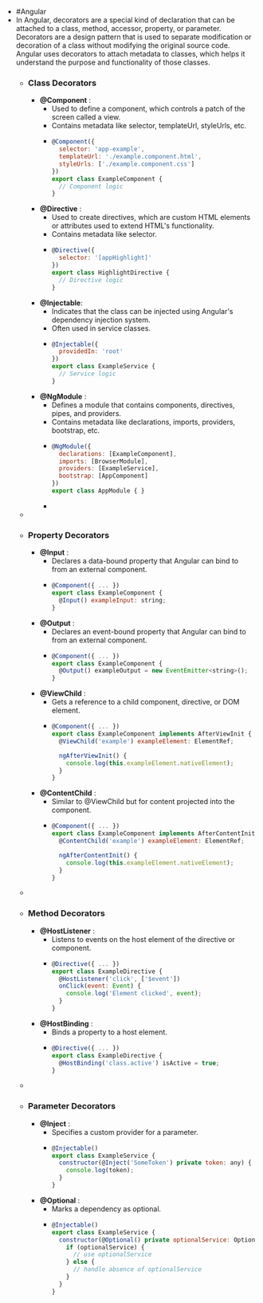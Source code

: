 - #Angular
- In Angular, decorators are a special kind of declaration that can be attached to a class, method, accessor, property, or parameter. Decorators are a design pattern that is used to separate modification or decoration of a class without modifying the original source code. Angular uses decorators to attach metadata to classes, which helps it understand the purpose and functionality of those classes.
	- ### Class Decorators
		- **@Component** :
			- Used to define a component, which controls a patch of the screen called a view.
			- Contains metadata like selector, templateUrl, styleUrls, etc.
			- ```javascript
			  @Component({
			    selector: 'app-example',
			    templateUrl: './example.component.html',
			    styleUrls: ['./example.component.css']
			  })
			  export class ExampleComponent {
			    // Component logic
			  }
			  
			  ```
		- **@Directive** :
			- Used to create directives, which are custom HTML elements or attributes used to extend HTML's functionality.
			- Contains metadata like selector.
			- ```javascript
			  @Directive({
			    selector: '[appHighlight]'
			  })
			  export class HighlightDirective {
			    // Directive logic
			  }
			  
			  ```
		- **@Injectable**:
			- Indicates that the class can be injected using Angular's dependency injection system.
			- Often used in service classes.
			- ```javascript
			  @Injectable({
			    providedIn: 'root'
			  })
			  export class ExampleService {
			    // Service logic
			  }
			  
			  ```
		- **@NgModule** :
			- Defines a module that contains components, directives, pipes, and providers.
			- Contains metadata like declarations, imports, providers, bootstrap, etc.
			- ```javascript
			  @NgModule({
			    declarations: [ExampleComponent],
			    imports: [BrowserModule],
			    providers: [ExampleService],
			    bootstrap: [AppComponent]
			  })
			  export class AppModule { }
			  
			  ```
			-
	-
	- ### Property Decorators
		- **@Input** :
			- Declares a data-bound property that Angular can bind to from an external component.
			- ```javascript
			  @Component({ ... })
			  export class ExampleComponent {
			    @Input() exampleInput: string;
			  }
			  
			  ```
		- **@Output** :
			- Declares an event-bound property that Angular can bind to from an external component.
			- ```javascript
			  @Component({ ... })
			  export class ExampleComponent {
			    @Output() exampleOutput = new EventEmitter<string>();
			  }
			  ```
		- **@ViewChild** :
			- Gets a reference to a child component, directive, or DOM element.
			- ```javascript
			  @Component({ ... })
			  export class ExampleComponent implements AfterViewInit {
			    @ViewChild('example') exampleElement: ElementRef;
			  
			    ngAfterViewInit() {
			      console.log(this.exampleElement.nativeElement);
			    }
			  }
			  
			  ```
		- **@ContentChild** :
			- Similar to @ViewChild but for content projected into the component.
			- ```javascript
			  @Component({ ... })
			  export class ExampleComponent implements AfterContentInit {
			    @ContentChild('example') exampleElement: ElementRef;
			  
			    ngAfterContentInit() {
			      console.log(this.exampleElement.nativeElement);
			    }
			  }
			  
			  ```
	-
	- ### Method Decorators
		- **@HostListener** :
			- Listens to events on the host element of the directive or component.
			- ```javascript
			  @Directive({ ... })
			  export class ExampleDirective {
			    @HostListener('click', ['$event'])
			    onClick(event: Event) {
			      console.log('Element clicked', event);
			    }
			  }
			  
			  ```
		- **@HostBinding** :
			- Binds a property to a host element.
			- ```javascript
			  @Directive({ ... })
			  export class ExampleDirective {
			    @HostBinding('class.active') isActive = true;
			  }
			  
			  ```
	-
	- ### Parameter Decorators
		- **@Inject** :
			- Specifies a custom provider for a parameter.
			- ```javascript
			  @Injectable()
			  export class ExampleService {
			    constructor(@Inject('SomeToken') private token: any) {
			      console.log(token);
			    }
			  }
			  
			  ```
		- **@Optional** :
			- Marks a dependency as optional.
			- ```javascript
			  @Injectable()
			  export class ExampleService {
			    constructor(@Optional() private optionalService: OptionalService) {
			      if (optionalService) {
			        // use optionalService
			      } else {
			        // handle absence of optionalService
			      }
			    }
			  }
			  
			  ```